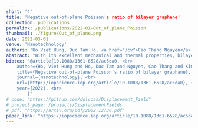 ```yaml
---
short: '4'
title: 'Negative out-of-plane Poisson's ratio of bilayer graphane'
collection: publications
permalink: /publications/2022-01-Out_of_plane_Poisson
thumbnail: ./figure/Out_of_plane.png
date: 2022-03-01
venue: 'Nanotechnology'
authors: 'Ho Viet Hung, Duc Tam Ho, <a href="/cv">Cao Thang Nguyen</a>, Sung Youb Kim'
abstract: "With its excellent mechanical and thermal properties, bilayer graphane is a promising material for realizing future nanoelectromechanical systems. In this study, we focus on the auxetic behavior of bilayer graphane under external loading along various directions through atomistic simulations. We numerically and theoretically reveal the mechanism of the auxeticity in terms of intrinsic interactions between carbon atoms by constructing bilayer graphane. Given that the origin of the auxeticity is intrinsic rather than extrinsic, the work provides a novel technique to control the dimensions of nanoscale bilayer graphane by simply changing the external conditions without the requirement of complex structural design of the material."
bibtex: "@article{10.1088/1361-6528/ac5da0, <br>
	author={Ho, Viet Hung and Ho, Duc Tam and Nguyen, Cao Thang and Kim, Sung Youb}, <br>
	title={Negative out-of-plane Poisson’s ratio of bilayer graphane}, <br>
	journal={Nanotechnology}, <br>
	url={http://iopscience.iop.org/article/10.1088/1361-6528/ac5da0}, <br>
	year={2022}, <br>
        }"
# code: "https://github.com/dulucas/Displacement_Field"
# project_page: /projects/DisplacementFields
# pdf: "https://arxiv.org/pdf/2002.12730.pdf"
paper_link: "https://iopscience.iop.org/article/10.1088/1361-6528/ac5da0"
---
```

